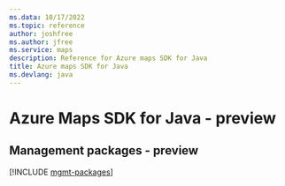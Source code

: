 ```yaml
---
ms.data: 10/17/2022
ms.topic: reference
author: joshfree
ms.author: jfree
ms.service: maps
description: Reference for Azure maps SDK for Java
title: Azure maps SDK for Java
ms.devlang: java
---
```

# Azure Maps SDK for Java - preview

## Management packages - preview
[!INCLUDE [mgmt-packages](maps-mgmt-index.md)]
